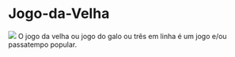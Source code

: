 # Jogo-da-Velha
<img src="https://img.shields.io/badge/DEV%20C%2B%2B-5.11-blue"/>
 O jogo da velha ou jogo do galo ou três em linha é um jogo e/ou passatempo popular.
